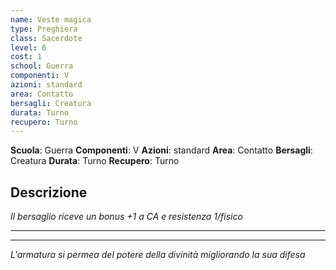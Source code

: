 ```yaml
---
name: Veste magica
type: Preghiera
class: Sacerdote
level: 6
cost: 1
school: Guerra
componenti: V
azioni: standard
area: Contatto
bersagli: Creatura
durata: Turno
recupero: Turno
---
```

**Scuola**: Guerra
**Componenti**: V
**Azioni**: standard
**Area**: Contatto
**Bersagli**: Creatura
**Durata**: Turno
**Recupero**: Turno

**Descrizione**
-

*Il bersaglio riceve un bonus +1 a CA e resistenza 1/fisico*

---

---

*L'armatura si permea del potere della divinità migliorando la sua difesa*